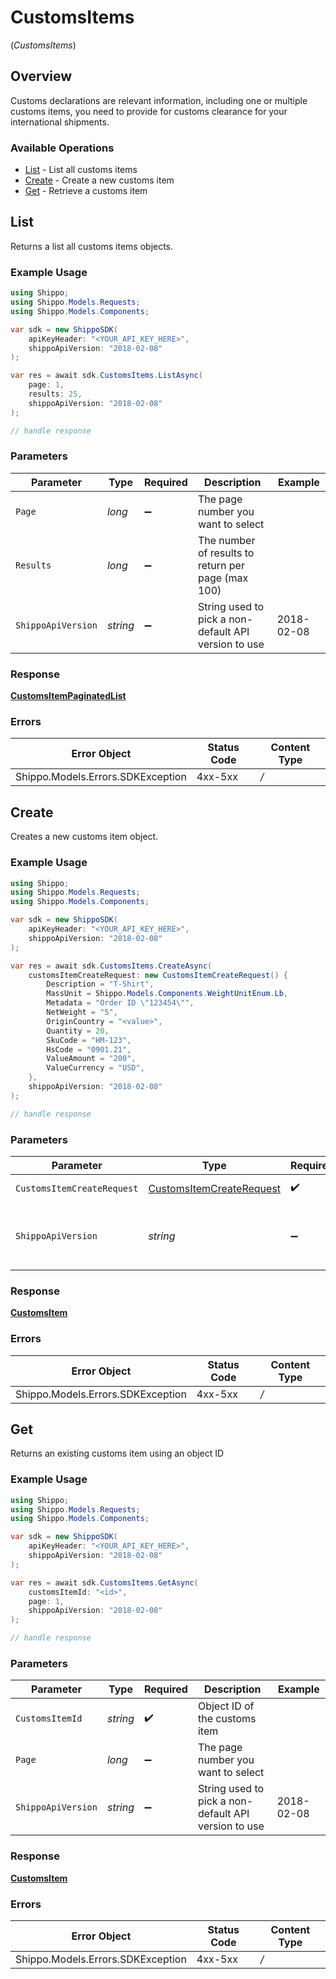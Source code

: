 # CustomsItems
(*CustomsItems*)

## Overview

Customs declarations are relevant information, including one or multiple customs items, you need to provide for customs clearance for your international shipments.
<SchemaDefinition schemaRef="#/components/schemas/CustomsItem"/>

### Available Operations

* [List](#list) - List all customs items
* [Create](#create) - Create a new customs item
* [Get](#get) - Retrieve a customs item

## List

Returns a list all customs items objects.

### Example Usage

```csharp
using Shippo;
using Shippo.Models.Requests;
using Shippo.Models.Components;

var sdk = new ShippoSDK(
    apiKeyHeader: "<YOUR_API_KEY_HERE>",
    shippoApiVersion: "2018-02-08"
);

var res = await sdk.CustomsItems.ListAsync(
    page: 1,
    results: 25,
    shippoApiVersion: "2018-02-08"
);

// handle response
```

### Parameters

| Parameter                                            | Type                                                 | Required                                             | Description                                          | Example                                              |
| ---------------------------------------------------- | ---------------------------------------------------- | ---------------------------------------------------- | ---------------------------------------------------- | ---------------------------------------------------- |
| `Page`                                               | *long*                                               | :heavy_minus_sign:                                   | The page number you want to select                   |                                                      |
| `Results`                                            | *long*                                               | :heavy_minus_sign:                                   | The number of results to return per page (max 100)   |                                                      |
| `ShippoApiVersion`                                   | *string*                                             | :heavy_minus_sign:                                   | String used to pick a non-default API version to use | 2018-02-08                                           |

### Response

**[CustomsItemPaginatedList](../../Models/Components/CustomsItemPaginatedList.md)**

### Errors

| Error Object                      | Status Code                       | Content Type                      |
| --------------------------------- | --------------------------------- | --------------------------------- |
| Shippo.Models.Errors.SDKException | 4xx-5xx                           | */*                               |


## Create

Creates a new customs item object.

### Example Usage

```csharp
using Shippo;
using Shippo.Models.Requests;
using Shippo.Models.Components;

var sdk = new ShippoSDK(
    apiKeyHeader: "<YOUR_API_KEY_HERE>",
    shippoApiVersion: "2018-02-08"
);

var res = await sdk.CustomsItems.CreateAsync(
    customsItemCreateRequest: new CustomsItemCreateRequest() {
        Description = "T-Shirt",
        MassUnit = Shippo.Models.Components.WeightUnitEnum.Lb,
        Metadata = "Order ID \"123454\"",
        NetWeight = "5",
        OriginCountry = "<value>",
        Quantity = 20,
        SkuCode = "HM-123",
        HsCode = "0901.21",
        ValueAmount = "200",
        ValueCurrency = "USD",
    },
    shippoApiVersion: "2018-02-08"
);

// handle response
```

### Parameters

| Parameter                                                                       | Type                                                                            | Required                                                                        | Description                                                                     | Example                                                                         |
| ------------------------------------------------------------------------------- | ------------------------------------------------------------------------------- | ------------------------------------------------------------------------------- | ------------------------------------------------------------------------------- | ------------------------------------------------------------------------------- |
| `CustomsItemCreateRequest`                                                      | [CustomsItemCreateRequest](../../Models/Components/CustomsItemCreateRequest.md) | :heavy_check_mark:                                                              | CustomsItem details.                                                            |                                                                                 |
| `ShippoApiVersion`                                                              | *string*                                                                        | :heavy_minus_sign:                                                              | String used to pick a non-default API version to use                            | 2018-02-08                                                                      |

### Response

**[CustomsItem](../../Models/Components/CustomsItem.md)**

### Errors

| Error Object                      | Status Code                       | Content Type                      |
| --------------------------------- | --------------------------------- | --------------------------------- |
| Shippo.Models.Errors.SDKException | 4xx-5xx                           | */*                               |


## Get

Returns an existing customs item using an object ID

### Example Usage

```csharp
using Shippo;
using Shippo.Models.Requests;
using Shippo.Models.Components;

var sdk = new ShippoSDK(
    apiKeyHeader: "<YOUR_API_KEY_HERE>",
    shippoApiVersion: "2018-02-08"
);

var res = await sdk.CustomsItems.GetAsync(
    customsItemId: "<id>",
    page: 1,
    shippoApiVersion: "2018-02-08"
);

// handle response
```

### Parameters

| Parameter                                            | Type                                                 | Required                                             | Description                                          | Example                                              |
| ---------------------------------------------------- | ---------------------------------------------------- | ---------------------------------------------------- | ---------------------------------------------------- | ---------------------------------------------------- |
| `CustomsItemId`                                      | *string*                                             | :heavy_check_mark:                                   | Object ID of the customs item                        |                                                      |
| `Page`                                               | *long*                                               | :heavy_minus_sign:                                   | The page number you want to select                   |                                                      |
| `ShippoApiVersion`                                   | *string*                                             | :heavy_minus_sign:                                   | String used to pick a non-default API version to use | 2018-02-08                                           |

### Response

**[CustomsItem](../../Models/Components/CustomsItem.md)**

### Errors

| Error Object                      | Status Code                       | Content Type                      |
| --------------------------------- | --------------------------------- | --------------------------------- |
| Shippo.Models.Errors.SDKException | 4xx-5xx                           | */*                               |
